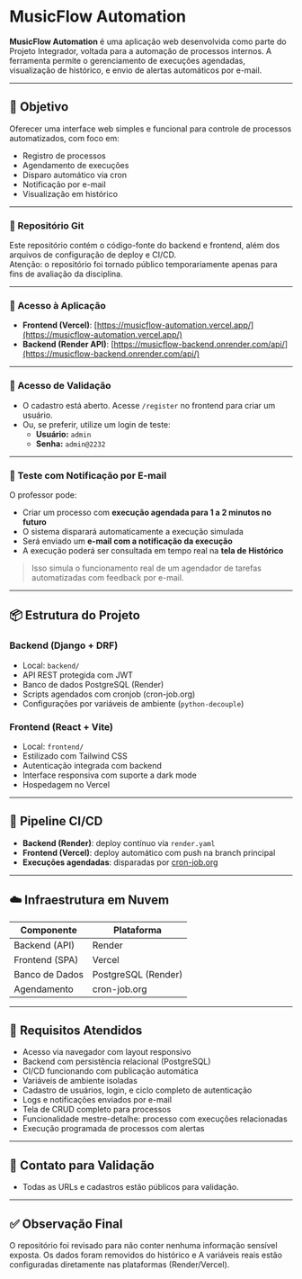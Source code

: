 # MusicFlow Automation

**MusicFlow Automation** é uma aplicação web desenvolvida como parte do Projeto Integrador, voltada para a automação de processos internos. A ferramenta permite o gerenciamento de execuções agendadas, visualização de histórico, e envio de alertas automáticos por e-mail.

---

## 🎯 Objetivo

Oferecer uma interface web simples e funcional para controle de processos automatizados, com foco em:

- Registro de processos
- Agendamento de execuções
- Disparo automático via cron
- Notificação por e-mail
- Visualização em histórico

---

### 📁 Repositório Git

Este repositório contém o código-fonte do backend e frontend, além dos arquivos de configuração de deploy e CI/CD.  
Atenção: o repositório foi tornado público temporariamente apenas para fins de avaliação da disciplina.

---

### 🔗 Acesso à Aplicação

- **Frontend (Vercel)**: [https://musicflow-automation.vercel.app/](https://musicflow-automation.vercel.app/)  
- **Backend (Render API)**: [https://musicflow-backend.onrender.com/api/](https://musicflow-backend.onrender.com/api/)

---

### 👤 Acesso de Validação

- O cadastro está aberto. Acesse `/register` no frontend para criar um usuário.
- Ou, se preferir, utilize um login de teste:
  - **Usuário:** `admin`
  - **Senha:** `admin@2232`

---

### 📧 Teste com Notificação por E-mail

O professor pode:
- Criar um processo com **execução agendada para 1 a 2 minutos no futuro**
- O sistema disparará automaticamente a execução simulada
- Será enviado um **e-mail com a notificação da execução**
- A execução poderá ser consultada em tempo real na **tela de Histórico**

> Isso simula o funcionamento real de um agendador de tarefas automatizadas com feedback por e-mail.

---

## 📦 Estrutura do Projeto

### Backend (Django + DRF)
- Local: `backend/`
- API REST protegida com JWT
- Banco de dados PostgreSQL (Render)
- Scripts agendados com cronjob (cron-job.org)
- Configurações por variáveis de ambiente (`python-decouple`)

### Frontend (React + Vite)
- Local: `frontend/`
- Estilizado com Tailwind CSS
- Autenticação integrada com backend
- Interface responsiva com suporte a dark mode
- Hospedagem no Vercel

---

## 🔁 Pipeline CI/CD

- **Backend (Render)**: deploy contínuo via `render.yaml`
- **Frontend (Vercel)**: deploy automático com push na branch principal
- **Execuções agendadas**: disparadas por [cron-job.org](https://cron-job.org)

---

## ☁️ Infraestrutura em Nuvem

| Componente         | Plataforma        |
|--------------------|-------------------|
| Backend (API)      | Render            |
| Frontend (SPA)     | Vercel            |
| Banco de Dados     | PostgreSQL (Render) |
| Agendamento        | cron-job.org      |

---

## 📌 Requisitos Atendidos

- Acesso via navegador com layout responsivo
- Backend com persistência relacional (PostgreSQL)
- CI/CD funcionando com publicação automática
- Variáveis de ambiente isoladas
- Cadastro de usuários, login, e ciclo completo de autenticação
- Logs e notificações enviados por e-mail
- Tela de CRUD completo para processos
- Funcionalidade mestre-detalhe: processo com execuções relacionadas
- Execução programada de processos com alertas

---

## 📧 Contato para Validação

- Todas as URLs e cadastros estão públicos para validação.

---

## ✅ Observação Final

O repositório foi revisado para não conter nenhuma informação sensível exposta. Os dados foram removidos do histórico e A variáveis reais estão configuradas diretamente nas plataformas (Render/Vercel).

